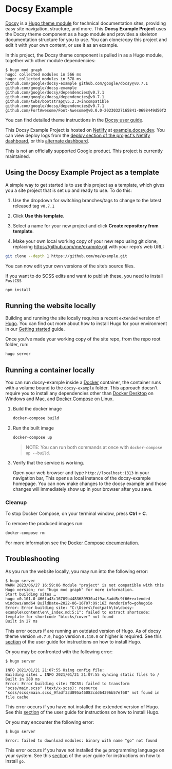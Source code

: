 # Docsy Example

[Docsy][] is a [Hugo theme module][] for technical documentation sites, providing easy
site navigation, structure, and more. This **Docsy Example Project** uses the Docsy
theme component as a hugo module and provides a skeleton documentation structure for you to use.
You can clone/copy this project and edit it with your own content, or use it as an example.

In this project, the Docsy theme component is pulled in as a Hugo module, together with other module dependencies:

```console
$ hugo mod graph
hugo: collected modules in 566 ms
hugo: collected modules in 578 ms
github.com/google/docsy-example github.com/google/docsy@v0.7.1
github.com/google/docsy-example github.com/google/docsy/dependencies@v0.7.1
github.com/google/docsy/dependencies@v0.7.1 github.com/twbs/bootstrap@v5.2.3+incompatible
github.com/google/docsy/dependencies@v0.7.1 github.com/FortAwesome/Font-Awesome@v0.0.0-20230327165841-0698449d50f2
```

You can find detailed theme instructions in the [Docsy user guide][].

This Docsy Example Project is hosted on [Netlify][] at [example.docsy.dev][].
You can view deploy logs from the [deploy section of the project's Netlify
dashboard][deploys], or this [alternate dashboard][].

This is not an officially supported Google product. This project is currently maintained.

## Using the Docsy Example Project as a template

A simple way to get started is to use this project as a template, which gives you a site project that is set up and ready to use. To do this:

1. Use the dropdown for switching branches/tags to change to the latest released tag `v0.7.1`

2. Click **Use this template**.

3. Select a name for your new project and click **Create repository from template**.

4. Make your own local working copy of your new repo using git clone, replacing https://github.com/me/example.git with your repo’s web URL:

```bash
git clone --depth 1 https://github.com/me/example.git
```

You can now edit your own versions of the site’s source files.

If you want to do SCSS edits and want to publish these, you need to install `PostCSS`

```bash
npm install
```

## Running the website locally

Building and running the site locally requires a recent `extended` version of [Hugo](https://gohugo.io).
You can find out more about how to install Hugo for your environment in our
[Getting started](https://www.docsy.dev/docs/getting-started/#prerequisites-and-installation) guide.

Once you've made your working copy of the site repo, from the repo root folder, run:

```bash
hugo server
```

## Running a container locally

You can run docsy-example inside a [Docker](https://docs.docker.com/)
container, the container runs with a volume bound to the `docsy-example`
folder. This approach doesn't require you to install any dependencies other
than [Docker Desktop](https://www.docker.com/products/docker-desktop) on
Windows and Mac, and [Docker Compose](https://docs.docker.com/compose/install/)
on Linux.

1. Build the docker image

   ```bash
   docker-compose build
   ```

1. Run the built image

   ```bash
   docker-compose up
   ```

   > NOTE: You can run both commands at once with `docker-compose up --build`.

1. Verify that the service is working.

   Open your web browser and type `http://localhost:1313` in your navigation bar,
   This opens a local instance of the docsy-example homepage. You can now make
   changes to the docsy example and those changes will immediately show up in your
   browser after you save.

### Cleanup

To stop Docker Compose, on your terminal window, press **Ctrl + C**.

To remove the produced images run:

```bash
docker-compose rm
```
For more information see the [Docker Compose documentation][].

## Troubleshooting

As you run the website locally, you may run into the following error:

```console
$ hugo server
WARN 2023/06/27 16:59:06 Module "project" is not compatible with this Hugo version; run "hugo mod graph" for more information.
Start building sites …
hugo v0.101.0-466fa43c16709b4483689930a4f9ac8add5c9f66+extended windows/amd64 BuildDate=2022-06-16T07:09:16Z VendorInfo=gohugoio
Error: Error building site: "C:\Users\foo\path\to\docsy-example\content\en\_index.md:5:1": failed to extract shortcode: template for shortcode "blocks/cover" not found
Built in 27 ms
```

This error occurs if are running an outdated version of Hugo. As of docsy theme version `v0.7.0`, hugo version `0.110.0` or higher is required.
See this [section](https://www.docsy.dev/docs/get-started/docsy-as-module/installation-prerequisites/#install-hugo) of the user guide for instructions on how to install Hugo.

Or you may be confronted with the following error:

```console
$ hugo server

INFO 2021/01/21 21:07:55 Using config file:
Building sites … INFO 2021/01/21 21:07:55 syncing static files to /
Built in 288 ms
Error: Error building site: TOCSS: failed to transform "scss/main.scss" (text/x-scss): resource "scss/scss/main.scss_9fadf33d895a46083cdd64396b57ef68" not found in file cache
```

This error occurs if you have not installed the extended version of Hugo.
See this [section](https://www.docsy.dev/docs/get-started/docsy-as-module/installation-prerequisites/#install-hugo) of the user guide for instructions on how to install Hugo.

Or you may encounter the following error:

```console
$ hugo server

Error: failed to download modules: binary with name "go" not found
```

This error occurs if you have not installed the `go` programming language on your system.
See this [section](https://www.docsy.dev/docs/get-started/docsy-as-module/installation-prerequisites/#install-go-language) of the user guide for instructions on how to install `go`.


[alternate dashboard]: https://app.netlify.com/sites/goldydocs/deploys
[deploys]: https://app.netlify.com/sites/docsy-example/deploys
[Docsy user guide]: https://docsy.dev/docs
[Docsy]: https://github.com/google/docsy
[example.docsy.dev]: https://example.docsy.dev
[Hugo theme module]: https://gohugo.io/hugo-modules/use-modules/#use-a-module-for-a-theme
[Netlify]: https://netlify.com
[Docker Compose documentation]: https://docs.docker.com/compose/gettingstarted/
